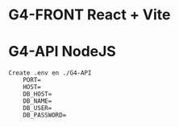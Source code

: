 # G4-FRONT React + Vite

# G4-API NodeJS
    Create .env en ./G4-API
        PORT=
        HOST=
        DB_HOST=
        DB_NAME=
        DB_USER=
        DB_PASSWORD=